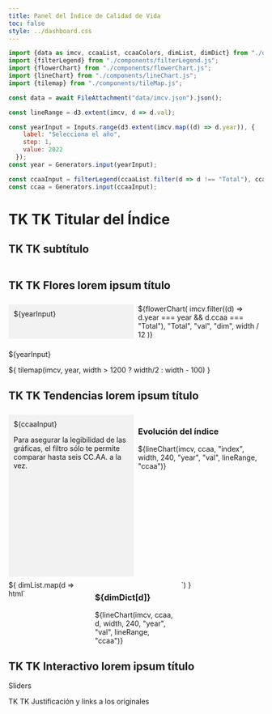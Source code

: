 ```yaml
---
title: Panel del Índice de Calidad de Vida
toc: false
style: ../dashboard.css
---
```


```js
import {data as imcv, ccaaList, ccaaColors, dimList, dimDict} from "./data/consts.js";
import {filterLegend} from "./components/filterLegend.js";
import {flowerChart} from "./components/flowerChart.js";
import {lineChart} from "./components/lineChart.js";
import {tilemap} from "./components/tileMap.js";

const data = await FileAttachment("data/imcv.json").json();

const lineRange = d3.extent(imcv, d => d.val);

const yearInput = Inputs.range(d3.extent(imcv.map((d) => d.year)), {
    label: "Selecciona el año",
    step: 1,
    value: 2022
  });
const year = Generators.input(yearInput);

const ccaaInput = filterLegend(ccaaList.filter(d => d !== "Total"), ccaaColors.filter(d =>  d !== "#909090"))
const ccaa = Generators.input(ccaaInput);

```

# TK TK Titular del Índice
## TK TK subtítulo

<div class="grid grid-charts">
  <h2 class="header">TK TK Flores lorem ipsum título</h2> 
  <div class="menu sticky"> ${yearInput} </div>
  
  <div class="card center chart"> 
    ${flowerChart(
      imcv.filter((d) => d.year === year && d.ccaa === "Total"),
      "Total",
      "val", 
      "dim",
      width / 12
    )}
  </div>
  
  ${yearInput}
  
  </div>
  <div class="card center">
    ${
      tilemap(imcv, year, width > 1200 ? width/2 : width - 100)
    }
  </div>
</div>

<div class="grid grid-charts">
  <h2 class="header">TK TK Tendencias lorem ipsum título</h2>
  <div class="sticky menu menu-tendencias">
    ${ccaaInput}
    <p class="notes">Para asegurar la legibilidad de las gráficas, el filtro sólo te permite comparar hasta seis CC.AA. a la vez.</p>
  </div>

  <div class="card chart">
     <h3>Evolución del índice</h3>
      ${lineChart(imcv, ccaa, "index", width, 240, "year", "val", lineRange, "ccaa")}
  </div>

  <div class="map">
    ${
      dimList.map(d => html`
      <div class="card">
        <h3>${dimDict[d]}</h3>
        ${lineChart(imcv, ccaa, d, width, 240, "year", "val", lineRange, "ccaa")}
      </div>
      `)
    }
  </div>

</div>

<div class="grid grid-cols-4">
  <h2 class="grid-colspan-4">TK TK Interactivo lorem ipsum título</h2>
  <div class="sticky grid-colspan-1">Sliders</div>
  <div class="card grid-colspan-3"></div>
</div>

<p class="notes">TK TK Justificación y links a los originales</p>

<style>
  .grid-charts {
    display: grid;
    grid-template-columns: repeat(4, 1fr);
    grid-template-rows: auto 1fr;
    grid-template-areas: 
      "header header header chart"
      "menu map map map";
    gap: 8px;
  }

  .header {
    grid-area: header;
  }

  .menu {
    grid-area: menu;
    background: #f2f2f2; 
    padding: 10px;
  }

  .menu-tendencias {
    overflow-y: auto;
    z-index: 10;
  }

  .chart {
    grid-area: chart;
  }

  .map {
    grid-area: map;
    display: grid;
    grid-template-columns: repeat(3, 1fr); 
    gap: 8px; 
  }

  @media (max-width: 1024px) {
    .grid-charts {
      grid-template-columns: 1fr 1fr;
      grid-template-rows: auto auto 1fr;
      grid-template-areas: 
        "header header"
        "menu chart"
        "map map";
    }
    .menu-tendencias {
      height: 300px;
    }
  }
  
  @media (max-width: 640px) {
    .grid-charts {
      grid-template-columns: 1fr;
      grid-template-rows: auto auto auto 1fr;
      grid-template-areas: 
        "header"
        "menu"
        "chart"
        "map";
    }
    .menu-tendencias {
      height: 200px;
    }
    .map {
      grid-template-columns: 1fr !important;
    }
    .header, .menu, .chart, .map {
      width: auto; 
    }
  }
</style>
